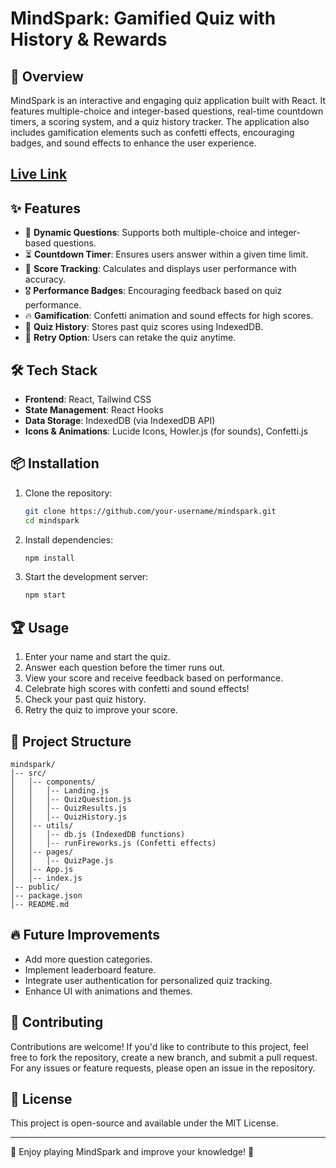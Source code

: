 # MindSpark: Gamified Quiz with History & Rewards

## 🚀 Overview
MindSpark is an interactive and engaging quiz application built with React. It features multiple-choice and integer-based questions, real-time countdown timers, a scoring system, and a quiz history tracker. The application also includes gamification elements such as confetti effects, encouraging badges, and sound effects to enhance the user experience.

## [Live Link](https://mindspark-29534.web.app/)  

## ✨ Features
- 🧠 **Dynamic Questions**: Supports both multiple-choice and integer-based questions.
- ⏳ **Countdown Timer**: Ensures users answer within a given time limit.
- 🎯 **Score Tracking**: Calculates and displays user performance with accuracy.
- 🎖️ **Performance Badges**: Encouraging feedback based on quiz performance.
- 🔥 **Gamification**: Confetti animation and sound effects for high scores.
- 📜 **Quiz History**: Stores past quiz scores using IndexedDB.
- 🔄 **Retry Option**: Users can retake the quiz anytime.

## 🛠️ Tech Stack
- **Frontend**: React, Tailwind CSS
- **State Management**: React Hooks
- **Data Storage**: IndexedDB (via IndexedDB API)
- **Icons & Animations**: Lucide Icons, Howler.js (for sounds), Confetti.js

## 📦 Installation
1. Clone the repository:
   ```sh
   git clone https://github.com/your-username/mindspark.git
   cd mindspark
   ```
2. Install dependencies:
   ```sh
   npm install
   ```
3. Start the development server:
   ```sh
   npm start
   ```

## 🏆 Usage
1. Enter your name and start the quiz.
2. Answer each question before the timer runs out.
3. View your score and receive feedback based on performance.
4. Celebrate high scores with confetti and sound effects!
5. Check your past quiz history.
6. Retry the quiz to improve your score.

## 📁 Project Structure
```
mindspark/
│-- src/
│   │-- components/
│   │   │-- Landing.js
│   │   │-- QuizQuestion.js
│   │   │-- QuizResults.js
│   │   │-- QuizHistory.js
│   │-- utils/
│   │   │-- db.js (IndexedDB functions)
│   │   │-- runFireworks.js (Confetti effects)
│   │-- pages/
│   │   │-- QuizPage.js
│   │-- App.js
│   │-- index.js
│-- public/
│-- package.json
│-- README.md
```

## 🔥 Future Improvements
- Add more question categories.
- Implement leaderboard feature.
- Integrate user authentication for personalized quiz tracking.
- Enhance UI with animations and themes.

## 🤝 Contributing
Contributions are welcome! If you'd like to contribute to this project, feel free to fork the repository, create a new branch, and submit a pull request. For any issues or feature requests, please open an issue in the repository.

## 📜 License
This project is open-source and available under the MIT License.

---
🚀 Enjoy playing MindSpark and improve your knowledge! 🎉
